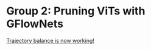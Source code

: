 # Group 2: Pruning ViTs with GFlowNets

[Trajectory balance is now working!](https://colab.research.google.com/drive/1X_cJz4M5KLg9DOZguzbL-yKEre_pfA25?usp=sharing)
